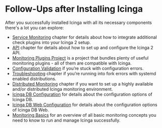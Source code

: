 # Follow-Ups after Installing Icinga

After you successfully installed Icinga with all its necessary components there's a lot you can explore:


- [Service Monitoring](https://icinga.com/docs/icinga-2/latest/doc/05-service-monitoring/#service-monitoring-plugins) chapter for details about how to integrate additional check plugins into your Icinga 2 setup.
- [API](https://icinga.com/docs/icinga-2/latest/doc/12-icinga2-api/#icinga2-api-setup) chapter for details about how to set up and configure the Icinga 2 API.
- [Monitoring Plugins Project](https://www.monitoring-plugins.org/) is a project that bundles plenty of useful monitoring plugins - all of them are compatible with Icinga.
- [Configuration Validation](https://icinga.com/docs/icinga-2/latest/doc/11-cli-commands/#config-validation) if you’re stuck with configuration errors.
- [Troubleshooting](https://icinga.com/docs/icinga-2/latest/doc/15-troubleshooting/#check-fork-errors) chapter if you’re running into fork errors with systemd enabled distributions.
- [Distributed Monitoring](https://icinga.com/docs/icinga-2/latest/doc/06-distributed-monitoring/#distributed-monitoring) chapter if you want to set up a highly available and/or distributed Icinga monitoring environment.
- [Icinga DB Configuration](https://icinga.com/docs/icinga-db/latest/doc/03-Configuration/) for details about the configuration options of Icinga DB.
- [Icinga DB Web Configuration](https://icinga.com/docs/icinga-db-web/latest/doc/03-Configuration/) for details about the configuration options of Icinga DB Web.
- [Monitoring Basics](https://icinga.com/docs/icinga-2/latest/doc/03-monitoring-basics/) for an overview of all basic monitoring concepts you need to know to run and manage Icinga successfully.
